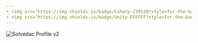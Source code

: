 ```yaml
---
- <img src="https://img.shields.io/badge/Csharp-239120?style=for-the-badge&logo=csharp&logoColor=white"> <img src="https://img.shields.io/badge/C++-00599C?style=for-the-badge&logo=cplusplus&logoColor=white">
- <img src="https://img.shields.io/badge/Unity-FFFFFF?style=for-the-badge&logo=Unity&logoColor=black"> <img src="https://img.shields.io/badge/Unreal-0E1128?style=for-the-badge&logo=unrealengine&logoColor=white"> 
---
```

<!-- [![Solved.ac 프로필](http://mazassumnida.wtf/api/v2/generate_badge?boj=em1n137)](https://solved.ac/em1n137) -->
![Solvedac Profile v2](https://github-readme-solvedac.hyp3rflow.vercel.app/api/?handle=em1n137)
